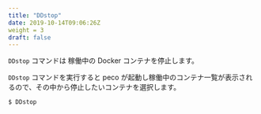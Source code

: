 ```yaml
---
title: "DDstop"
date: 2019-10-14T09:06:26Z
weight = 3
draft: false
---
```


``DDstop`` コマンドは 稼働中の Docker コンテナを停止します。

``DDstop`` コマンドを実行すると peco が起動し稼働中のコンテナ一覧が表示されるので、その中から停止したいコンテナを選択します。

```bash
$ DDstop
```